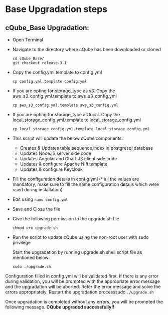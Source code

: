 # Base Upgradation steps

## cQube\_Base Upgradation:

* Open Terminal
* Navigate to the directory where cQube has been downloaded or cloned

  ```text
  cd cQube_Base/
  git checkout release-3.1
  ```

* Copy the config.yml.template to config.yml 

  ```text
  cp config.yml.template config.yml
  ```

* If you are opting for storage\_type as s3. Copy the aws\_s3\_config.yml.template to aws\_s3\_config.yml 

  ```text
  cp aws_s3_config.yml.template aws_s3_config.yml
  ```

* If you are opting for storage\_type as local. Copy the local\_storage\_config.yml.template to local\_storage\_config.yml

  ```text
  cp local_storage_config.yml.template local_storage_config.yml
  ```

* This script will update the below cQube components:
  * Creates & Updates table,sequence,index in postgresql database
  * Updates NodeJS server side code
  * Updates Angular and Chart JS client side code
  * Updates & configure Apache Nifi template
  * Updates & configure Keycloak
* Fill the configuration details in config.yml \(\* all the values are mandatory, make sure to fill the same configuration details which were used during installation\)
* Edit using `nano config.yml`
* Save and Close the file
* Give the following permission to the upgrade.sh file

  ```text
  chmod u+x upgrade.sh
  ```

* Run the script to update cQube using the non-root user with sudo privilege

  Start the upgradation by running upgrade.sh shell script file as mentioned below:

  ```text
  sudo ./upgrade.sh
  ```

Configuration filled in config.yml will be validated first. If there is any error during validation, you will be prompted with the appropriate error message and the upgradation will be aborted. Refer the error message and solve the errors appropriately. Restart the upgradation processsudo `./upgrade.sh`

Once upgradation is completed without any errors, you will be prompted the following message. **CQube upgraded successfully!!**

